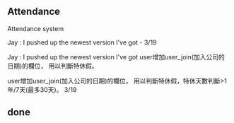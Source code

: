 Attendance
---

Attendance system

Jay : I pushed up the newest version I've got - 3/19

Jay : I pushed up the newest version I've got
user增加user_join(加入公司的日期)的欄位， 用以判斷特休假。

user增加user_join(加入公司的日期)的欄位， 用以判斷特休假，特休天數判斷>1年/7天(最多30天)。 3/19

done
---
